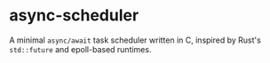 # async-scheduler
A minimal `async/await` task scheduler written in C, inspired by Rust's `std::future` and epoll-based runtimes.
